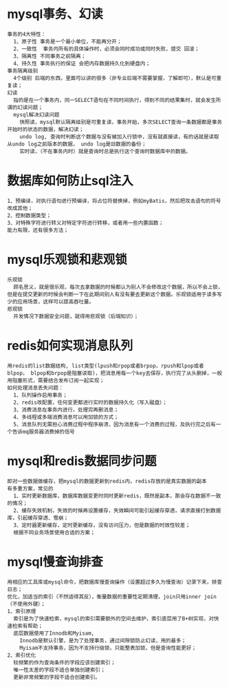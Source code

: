 # mysql事务、幻读  
    事务的4大特性：  
      1、原子性 事务是一个最小单位，不能再分开；  
      2、一致性  事务内所有的具体操作时，必须会同时成功或同时失败，提交 回滚；  
      3、隔离性 不同事务之前隔离；  
      4、持久性 事务执行的保证 会把内存数据持久化到硬盘内；  
    事务隔离级别  
      4个级别 后端的东西，里面可以讲的很多（非专业后端不需要掌握，了解即可），默认是可重复读；  
    幻读  
      指的是在一个事务内，同一SELECT语句在不同时间执行，得到不同的结果集时，就会发生所谓的幻读问题；  
      mysql解决幻读问题  
        快照读，mysql默认隔离级别是可重复读，事务开始，多次SELECT查询一条数据都是事务开始时的状态的数据，解决幻读；  
        undo log, 查询时判断这个数据与没有被加入行锁中，没有就直接读，有的话就是读取从undo log之前版本的数据， undo log是旧数据的备份；  
        实时读，（不在事务内时）就是查询时总是执行这个查询时数据库中的数据。  
  
# 数据库如何防止sql注入  
    1、预编译，对执行语句进行预编译，将占位符替换掉，例如myBatis，然后把攻击语句的符号改成其他；  
    2、控制数据类型；  
    3、对特殊字符进行转义对特定字符进行转移，或者用一些内置函数；  
    能力有限，还有很多方法；  
  
# mysql乐观锁和悲观锁  
    乐观锁  
      顾名思义，就是很乐观，每次去拿数据的时候都认为别人不会修改这个数据，所以不会上锁，但是在提交更新的时候会判断一下在此期间别人有没有要去更新这个数据。乐观锁适用于读多写少的应用场景，这样可以提高吞吐量。  
    悲观锁  
      并发情况下数据安全问题，就得用悲观锁（后端知识）；  
  
# redis如何实现消息队列  
    用redis的list数据结构, list类型(lpush和rpop或者brpop，rpush和lpop或者blpop， blpop和brpop是阻塞读取)，把消息用每一个key去保存，执行完了从头删掉，一般用阻塞形式，需要结合发布订阅一起实现；  
    如何处理消息丢失问题：    
      1、队列操作启用事务；  
      2、redis改配置，任何变更都进行实时的数据持久化（写入磁盘）；  
      3、消费消息在事务内进行，处理完再删消息；  
      4、多线程或多端消费消息可以用加锁的方式；
      5、消息队列无需担心消费过程中程序崩溃，因为消息有一个消费的过程，及执行完之后有一个告诉mq服务器消费掉的信号  
  
# mysql和redis数据同步问题  
    即对一些数据做缓存，把mysql的数据更新到redis内，redis存放的是真实数据的副本  
    有多重方案，常见的  
      1、实时更新数据库，数据库数据变更时同时更新redis，既然是副本，那会存在数据不一致的情况；  
      2、缓存失效机制，失效的时候再设置缓存，失效瞬间可能引起缓存穿透，请求直接打到数据库，引起缓存穿透、雪崩；  
      3、定时器更新缓存，定时更新缓存，没有访问压力，但是数据的时效性较差；  
      根据不同业务场景使用合适的方案；  
  
# mysql慢查询排查  
    用相应的工具库或mysql命令，把数据库慢查询操作（设置超过多久为慢查询）记录下来，排查日志；  
    优化，加适当的索引（不然适得其反），衡量数据的重要性定期清理，join只用inner join（不使用外键）；  
    1、索引原理  
      索引是为了快速检索，mysql的索引需要额外的空间去维护，索引底层用了B+树实现，对快速检索有帮助；  
      底层数据使用了Innodb和Myisam,  
        Innodb是默认引擎，是为了处理事务，通过间隙锁防止幻读，用的最多；  
        Myisam不支持事务，因为不支持行级锁，只能整表加锁，但是查询性能更好；  
    2、索引优化  
      较频繁的作为查询条件的字段应该创建索引；  
      唯一性太差的字段不适合单独创建索引；  
      更新非常频繁的字段不适合创建索引。
